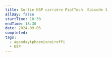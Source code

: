 ```yaml
---
title: Sortie KSP carrière PiafTech  Episode 1
allDay: false
startTime: 18:30
endTime: 18:30
date: 2024-09-06
completed: 
tags:
  - agendaytphoenixnoiroffi
  - KSP
---
```


